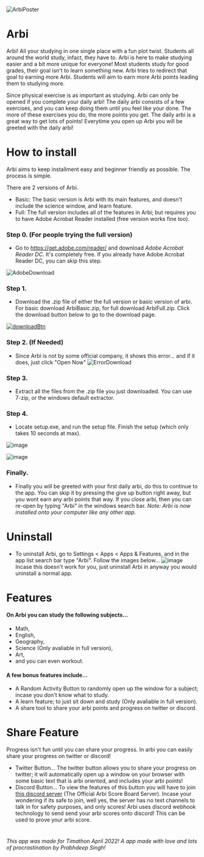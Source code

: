 ![ArbiPoster](https://user-images.githubusercontent.com/67806882/163736706-27aac4ed-38b9-4305-b0b1-ae19cdb72e68.png)
# Arbi
Arbi! All your studying in one single place with a fun plot twist. Students all around the world study, infact, they have to. Arbi is here to make studying easier and a bit more unique for everyone! Most students study for good grades, their goal isn't to learn something new. Arbi tries to redirect that goal to earning more Arbi. Students will aim to earn more Arbi points leading them to studying more. 

Since physical exercise is as important as studying. Arbi can only be opened if you complete your daily arbi! The daily arbi consists of a few exercises, and you can keep doing them until you feel like your done. The more of these exercises you do, the more points you get. The daily arbi is a great way to get lots of points! Everytime you open up Arbi you will be greeted with the daily arbi!
  
# How to install

Arbi aims to keep installment easy and beginner friendly as possible. The process is simple. 

There are 2 versions of Arbi. 
* Basic: The basic version is Arbi with its main features, and doesn't include the science window, and learn feature.
* Full: The full version includes all of the features in Arbi; but requires you to have Adobe Acrobat Reader installed (free version works fine too). 

### Step 0. (For people trying the full version)
* Go to https://get.adobe.com/reader/ and download _Adobe Acrobat Reader DC_. It's completely free. If you already have Adobe Acrobat Reader DC, you can skip this step.

![AdobeDownload](https://user-images.githubusercontent.com/67806882/163739086-ea955717-78f7-4351-864f-a32145ca4113.png)


### Step 1.
* Download the .zip file of either the full version or basic version of arbi. For basic download ArbiBasic.zip, for full download ArbiFull.zip. Click the download button below to go to the download page. 

[![downloadBtn](https://user-images.githubusercontent.com/67806882/163738329-cbf250b8-2e11-45b0-92d3-25b0b4edb7d5.png)](https://github.com/AospRemixer/Arbi/releases/tag/arbi)

### Step 2. (If Needed)
* Since Arbi is not by some official company, it shows this error... and if it does, just click "Open Now"
![ErrorDownload](https://user-images.githubusercontent.com/67806882/163738498-4f4f77a8-ead3-4e5f-bff0-86c24adb70a2.png)

### Step 3. 
* Extract all the files from the .zip file you just downloaded. You can use 7-zip, or the windows default extractor.

### Step 4. 
* Locate setup.exe, and run the setup file. Finish the setup (which only takes 10 seconds at max).

![image](https://user-images.githubusercontent.com/67806882/163738647-6cc465df-1447-4fe7-8499-ac5dfcd04804.png)

![image](https://user-images.githubusercontent.com/67806882/163738698-cc4e4424-74fd-40aa-8867-f6e3704037d1.png)

### Finally.
* Finally you will be greeted with your first daily arbi, do this to continue to the app. You can skip it by pressing the give up button right away, but you wont earn any arbi points that way. If you close arbi, then you can re-open by typing "Arbi" in the windows search bar. 
_Note: Arbi is now installed onto your computer like any other app._

# Uninstall
* To uninstall Arbi, go to Settings < Apps < Apps & Features, and in the app list search bar type "Arbi". Follow the images below...
![image](https://user-images.githubusercontent.com/67806882/163738934-87ae971c-bdce-4877-b0a6-d9212fa910fb.png)
Incase this doesn't work for you, just uninstall Arbi in anyway you would uninstall a normal app. 


# Features
#### On Arbi you can study the following subjects...
* Math, 
* English, 
* Geography, 
* Science (Only avaliable in full version), 
* Art, 
* and you can even workout.

#### A few bonus features include...
* A Random Activity Button to randomly open up the window for a subject; incase you don't know what to study.
* A learn feature; to just sit down and study (Only avaliable in full version).
* A share tool to share your arbi points and progress on twitter or discord. 

# Share Feature
Progress isn't fun until you can share your progress. In arbi you can easily share your progress on twitter or discord! 
* Twitter Button... The twitter button allows you to share your progress on twitter; it will automatically open up a window on your browser with some basic text that is arbi oriented, and includes your arbi points!
* Discord Button... To view the features of this button you will have to join [this discord server](https://discord.gg/nGdynfQWBU) (The Official Arbi Score Board Server). Incase your wondering if its safe to join, well yes, the server has no text channels to talk in for safety purposes, and only scores! Arbi uses discord webhook technology to send send your arbi scores onto discord! This can be used to prove your arbi score.


# 
_This app was made for Timathon April 2022! A app made with love and lots of procrastination by Prabhdeep Singh!_ 
